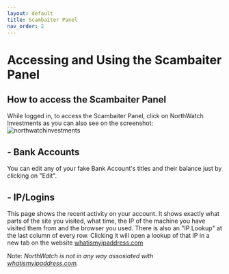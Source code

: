 ```yaml
---
layout: default
title: Scambaiter Panel
nav_order: 2
---
```


# Accessing and Using the Scambaiter Panel

## How to access the Scambaiter Panel
While logged in, to access the Scambaiter Panel, click on NorthWatch Investments as you can also see on the screenshot:
![northwatchinvestments](https://imgur.com/zXQInAc)

## - Bank Accounts
You can edit any of your fake Bank Account's titles and their balance just by clicking on "Edit".

## - IP/Logins
This page shows the recent activity on your account. It shows exactly what parts of the site you visited, what time, the IP of the machine you have visited them from and the browser you used.
There is also an "IP Lookup" at the last column of every row. Clicking it will open a lookup of that IP in a new tab on the website [whatismyipaddress.com](https://whatismyipaddress.com/)

Note: *NorthWatch is not in any way assosiated with [whatismyipaddress.com](https://whatismyipaddress.com/).*
